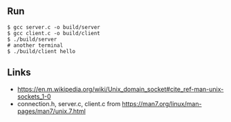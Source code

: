 ## Run

```
$ gcc server.c -o build/server
$ gcc client.c -o build/client
$ ./build/server
# another terminal
$ ./build/client hello
```

## Links

- https://en.m.wikipedia.org/wiki/Unix_domain_socket#cite_ref-man-unix-sockets_1-0
- connection.h, server.c, client.c from https://man7.org/linux/man-pages/man7/unix.7.html